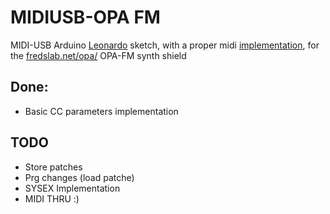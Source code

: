 # MIDIUSB-OPA FM

MIDI-USB Arduino [Leonardo](https://www.banggood.com/Leonardo-R3-ATmega32U4-Development-Board-With-USB-Cable-For-Arduino-p-906441.html) sketch, 
with a proper midi [implementation](https://raw.githubusercontent.com/jambonbill/MIDIUSB-OPA/master/CC_Implementation.txt), for the [fredslab.net/opa/](http://fredslab.net/opa/) OPA-FM synth shield



Done:
--
 - Basic CC parameters implementation

TODO
--
 - Store patches
 - Prg changes (load patche)
 - SYSEX Implementation 
 - MIDI THRU :)
